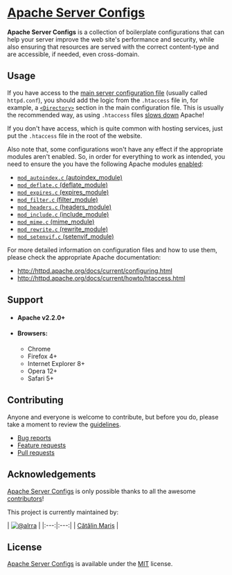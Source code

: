 # [Apache Server Configs](https://github.com/h5bp/server-configs-apache/)

__Apache Server Configs__ is a collection of boilerplate configurations that
can help your server improve the web site's performance and security, while
also ensuring that resources are served with the correct content-type and are
accessible, if needed, even cross-domain.

## Usage

If you have access to the [main server configuration
file](http://httpd.apache.org/docs/current/configuring.html#main)
(usually called `httpd.conf`), you should add the logic from the `.htaccess`
file in, for example, a
[`<Directory>`](http://httpd.apache.org/docs/current/mod/core.html#directory)
section in the main configuration file. This is usually the recommended way, as
using `.htaccess` files [slows
down](http://httpd.apache.org/docs/current/howto/htaccess.html#when) Apache!

If you don't have access, which is quite common with hosting services, just put
the `.htaccess` file in the root of the website.

Also note that, some configurations won't have any effect if the appropriate
modules aren't enabled. So, in order for everything to work as intended, you
need to ensure the you have the following Apache modules
[enabled](https://github.com/h5bp/server-configs-apache/wiki/How-to-enable-Apache-modules):
  * [`mod_autoindex.c` (autoindex_module)](http://httpd.apache.org/docs/current/mod/mod_autoindex.html)
  * [`mod_deflate.c` (deflate_module)](http://httpd.apache.org/docs/current/mod/mod_deflate.html)
  * [`mod_expires.c` (expires_module)](http://httpd.apache.org/docs/current/mod/mod_expires.html)
  * [`mod_filter.c` (filter_module)](http://httpd.apache.org/docs/current/mod/mod_filter.html)
  * [`mod_headers.c` (headers_module)](http://httpd.apache.org/docs/current/mod/mod_headers.html)
  * [`mod_include.c` (include_module)](http://httpd.apache.org/docs/current/mod/mod_include.html)
  * [`mod_mime.c` (mime_module)](http://httpd.apache.org/docs/current/mod/mod_mime.html)
  * [`mod_rewrite.c` (rewrite_module)](http://httpd.apache.org/docs/current/mod/mod_rewrite.html)
  * [`mod_setenvif.c` (setenvif_module)](http://httpd.apache.org/docs/current/mod/mod_setenvif.html)

For more detailed information on configuration files and how to use them, please
check the appropriate Apache documentation:

* http://httpd.apache.org/docs/current/configuring.html
* http://httpd.apache.org/docs/current/howto/htaccess.html


## Support

* #### __Apache v2.2.0+__

* #### __Browsers:__

  * Chrome
  * Firefox 4+
  * Internet Explorer 8+
  * Opera 12+
  * Safari 5+


## Contributing

Anyone and everyone is welcome to contribute, but before you do, please take a
moment to review the [guidelines](CONTRIBUTING.md).

* [Bug reports](CONTRIBUTING.md#bugs)
* [Feature requests](CONTRIBUTING.md#features)
* [Pull requests](CONTRIBUTING.md#pull-requests)


## Acknowledgements

[Apache Server Configs](https://github.com/h5bp/server-configs-apache/) is
only possible thanks to all the awesome
[contributors](https://github.com/h5bp/server-configs-apache/graphs/contributors)!

This project is currently maintained by:

| [![@alrra](http://s.gravatar.com/avatar/2fc3f42c9411898f83f3af8ede902591?s=90)](http://twitter.com/alrra "Follow @alrra on Twitter") |
|:---:|:---:|
| [Cătălin Mariș](http://twitter.com/alrra) |


## License

[Apache Server Configs](https://github.com/h5bp/server-configs-apache/) is
available under the [MIT](LICENSE.md) license.
